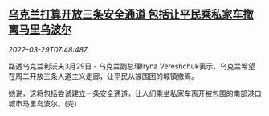 <!--1648540863000-->
[乌克兰打算开放三条安全通道 包括让平民乘私家车撤离马里乌波尔](https://cn.reuters.com/article/ukraine-mariupol-safe-corridors-0329-idCNKCS2LQ0LN)
------

<div><i>2022-03-29T07:48:48Z</i></div><p>路透乌克兰利沃夫3月29日 - 乌克兰副总理Iryna Vereshchuk表示，乌克兰希望在周二开放三条人道主义走廊，让平民从被围困的城镇撤离。</p><p>她说，这将包括尝试建立一条安全通道，让人们乘坐私家车离开被包围的南部港口城市马里乌波尔。(完)</p>
